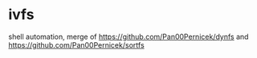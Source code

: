 # ivfs
shell automation, merge of https://github.com/Pan00Pernicek/dynfs and https://github.com/Pan00Pernicek/sortfs
